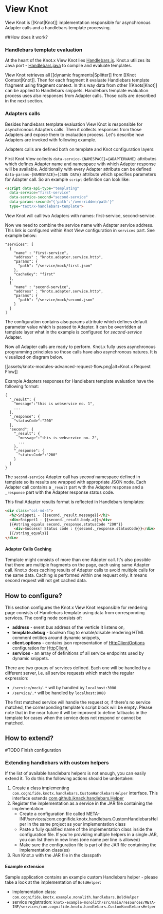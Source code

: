 # View Knot
View Knot is [[Knot|Knot]] implementation responsible for asynchronous Adapter calls and a handlebars 
template processing.

##How does it work?

### Handlebars template evaluation
At the heart of the Knot.x View Knot lies [Handlebars.js](http://handlebarsjs.com/). Knot.x utilizes 
its Java port - [Handlebars.java](https://github.com/jknack/handlebars.java) to compile and evaluate 
templates.

View Knot retrieves all [[dynamic fragments|Splitter]] from [[Knot Context|Knot]]. Then for each fragment
it evaluate Handlebars template fragment using fragment context. In this way data from other [[Knots|Knot]]
can be applied to Handlebars snippets.
Handlebars template evaluation process uses also responses from Adapter calls. Those calls are described
in the next section.

### Adapters calls
Besides handlebars template evaluation View Knot is responsible for asynchronous Adapters calls. Then
it collects responses from those Adapters and expose them to evaluation process. Let's describe how
Adapters are invoked with following example.

Adapters calls are defined both on template and Knot configuration layers:

First Knot View collects `data-service-{NAMESPACE}={ADAPTERNAME}` attributes which defines Adapter name
and namespace with which Adapter response will be available. Additionally with every Adapter attribute
can be defined `data-params-{NAMESPACE}={JSON DATA}` attribute which specifies parameters for Adapter call.
So an example `script` definition can look like:
```html
<script data-api-type="templating"
  data-service="first-service"
  data-service-second="second-service"
  data-params-second="{'path':'/overridden/path'}"
  type="text/x-handlebars-template">
```
View Knot will call two Adapters with names: first-service, second-service.

Now we need to combine the service name with Adapter service address. This link is configured within
Knot View configuration in `services` part. See example below:
```
"services": [
  {
    "name" : "first-service",
    "address" : "knotx.adapter.service.http",
    "params": {
      "path": "/service/mock/first.json"
    },
    "cacheKey": "first"
  },
  {
    "name" : "second-service",
    "address" : "knotx.adapter.service.http",
    "params": {
      "path": "/service/mock/second.json"
    }
  }
]
```
The configuration contains also params attribute which defines default parameter value which is passed
to Adapter. It can be overridden at template layer what in the example is configured for
*second-service* Adapter.

Now all Adapter calls are ready to perform. Knot.x fully uses asynchronous programming principles so
those calls have also asynchronous natures. It is visualized on diagram below.

[[assets/knotx-modules-advanced-request-flow.png|alt=Knot.x Request Flow]]

Example Adapters responses for Handlebars template evaluation have the following format:
```
{  
  "_result": {
    "message":"this is webservice no. 1",
    ...
  },
  "_response": { 
    "statusCode":"200"
  },
  "second": { 
    "_result": {
      "message":"this is webservice no. 2",
	  ...
	},
	"_response": { 
	  "statusCode":"200"
	}
  }
}
```
The `second-service` Adapter call has *second* namespace defined in template so its results are 
wrapped with appropriate JSON node. Each Adapter call contains a `_result` part with the Adapter response 
and a `_response` part with the Adapter response status code.

This final Adapter results format is reflected in Handlebars templates:
```html
<div class="col-md-4">
  <h2>Snippet1 - {{second._result.message}}</h2>
  <div>Snippet1 - {{second._result.body.a}}</div>
  {{#string_equals second._response.statusCode "200"}}
    <div>Success! Status code : {{second._response.statusCode}}</div>
  {{/string_equals}}
</div>
```

#### Adapter Calls Caching
Template might consists of more than one Adapter call. It's also possible that there are multiple 
fragments on the page, each using same Adapter call. Knot.x does caching results of Adapter calls 
to avoid multiple calls for the same data.
Caching is performed within one request only. It means second request will not get cached data.

## How to configure?

This section configures the Knot.x View Knot responsible for rendering page consists of Handlebars template using data from corresponding services. The config node consists of:
- **address** - event bus address of the verticle it listens on,
- **template.debug** - boolean flag to enable/disable rendering HTML comment entities around dynamic snippets,
- **client.options** - contains json representation of [HttpClientOptions](http://vertx.io/docs/apidocs/io/vertx/core/http/HttpClientOptions.html) configuration for [HttpClient](http://vertx.io/docs/apidocs/io/vertx/core/http/HttpClient.html), 
- **services** - an array of definitions of all service endpoints used by dynamic snippets.

There are two groups of services defined. Each one will be handled by a different server, i.e. all service requests which match the regular expression:
- `/service/mock/.*` will by handled by `localhost:3000`
- `/service/.*` will be handled by `localhost:8080`

The first matched service will handle the request or, if there's no service matched, the corresponding template's script block will be empty. Please note that in the near future it will be improved to define fallbacks in the template for cases when the service does not respond or cannot be matched.


## How to extend?

#TODO Finish configuration

### Extending handlebars with custom helpers

If the list of available handlebars helpers is not enough, you can easily extend it. To do this the 
following actions should be undertaken:

1. Create a class implementing ```com.cognifide.knotx.handlebars.CustomHandlebarsHelper``` interface. 
This interface extends [com.github.jknack.handlebars.Helper](https://jknack.github.io/handlebars.java/helpers.html)
2. Register the implementation as a service in the JAR file containing the implementation
    * Create a configuration file called META-INF/services/com.cognifide.knotx.handlebars.CustomHandlebarsHelper 
    in the same project as your implementation class
    * Paste a fully qualified name of the implementation class inside the configuration file. If you're 
    providing multiple helpers in a single JAR, you can list them in new lines (one name per line is allowed) 
    * Make sure the configuration file is part of the JAR file containing the implementation class(es)
3. Run Knot.x with the JAR file in the classpath

#### Example extension

Sample application contains an example custom Handlebars helper - please take a look at the implementation of ```BoldHelper```:
* Implementation class: ```com.cognifide.knotx.example.monolith.handlebars.BoldHelper```
* service registration: ```knotx-example-monolith/src/main/resources/META-INF/services/com.cognifide.knotx.handlebars.CustomHandlebarsHelper```